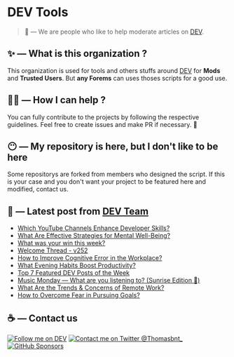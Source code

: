 # DEV Tools

> 🔧 — We are people who like to help moderate articles on [DEV](https://dev.to).

## ✨ — What is this organization ?

This organization is used for tools and others stuffs around [DEV](https://dev.to) for **Mods** and **Trusted Users**. But __any Forems__ can uses thoses scripts for a good use.


## 💪🏼 — How I can help ?

You can fully contribute to the projects by following the respective guidelines. Feel free to create issues and make PR if necessary. 🎉

## 😶 — My repository is here, but I don't like to be here

Some repositorys are forked from members who designed the script. If this is your case and you don't want your project to be featured here and modified, contact us.

## 📝 — Latest post from [DEV Team](https://dev.to/devteam)

<!-- BLOG-POST-LIST:START -->
- [Which YouTube Channels Enhance Developer Skills?](https://dev.to/devteam/which-youtube-channels-enhance-developer-skills-441f)
- [What Are Effective Strategies for Mental Well-Being?](https://dev.to/devteam/what-are-effective-strategies-for-mental-well-being-1d05)
- [What was your win this week?](https://dev.to/devteam/what-was-your-win-this-week-250i)
- [Welcome Thread - v252](https://dev.to/devteam/welcome-thread-v252-5hm3)
- [How to Improve Cognitive Error in the Workplace?](https://dev.to/devteam/how-to-improve-cognitive-error-in-the-workplace-3939)
- [What Evening Habits Boost Productivity?](https://dev.to/devteam/what-evening-habits-boost-productivity-466n)
- [Top 7 Featured DEV Posts of the Week](https://dev.to/devteam/top-7-featured-dev-posts-of-the-week-3bdn)
- [Music Monday — What are you listening to? &lpar;Sunrise Edition 🌅&rpar;](https://dev.to/devteam/music-monday-what-are-you-listening-to-sunrise-edition--2401)
- [What Are the Trends &amp; Concerns of Remote Work?](https://dev.to/devteam/what-are-the-trends-concerns-of-remote-work-40il)
- [How to Overcome Fear in Pursuing Goals?](https://dev.to/devteam/how-to-overcome-fear-in-pursuing-goals-ieo)
<!-- BLOG-POST-LIST:END -->


## ☕ — Contact us

[![Follow me on DEV](https://img.shields.io/badge/dev.to-%2308090A.svg?&style=for-the-badge&logo=dev.to&logoColor=white&alt=devto)](https://dev.to/thomasbnt)
[![Contact me on Twitter @Thomasbnt_](https://img.shields.io/badge/Contact%20me%20on%20Twitter-%231DA1F2.svg?&style=for-the-badge&logo=twitter&logoColor=white&alt=twitter)](https://twitter.com/messages/1142357270-1142357270?text=Hello,%20I%20contact%20you%20from%20devtotools%20&recipient_id=1142357270) [![GitHub Sponsors](https://img.shields.io/badge/Sponsor%20me-%23EA54AE.svg?&style=for-the-badge&logo=github-sponsors&logoColor=white)](https://github.com/sponsors/thomasbnt)


